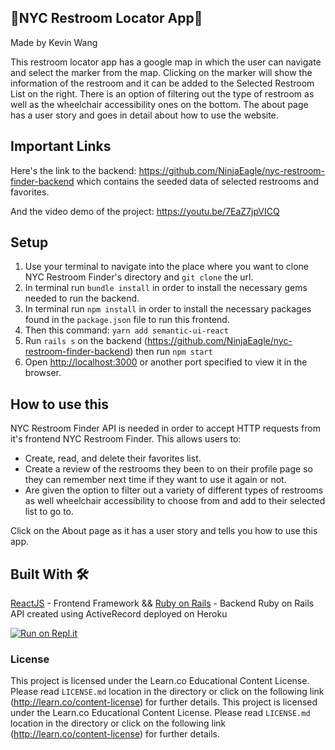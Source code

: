 ## :restroom:NYC Restroom Locator App:restroom:
Made by Kevin Wang

This restroom locator app has a google map in which the user can navigate and select the marker from the map. Clicking on the marker will show the information of the restroom and it can be added to the Selected Restroom List on the right. There is an option of filtering out the type of restroom as well as the wheelchair accessibility ones on the bottom. The about page has a user story and goes in detail about how to use the website.

## Important Links

Here's the link to the backend: https://github.com/NinjaEagle/nyc-restroom-finder-backend which contains the seeded data of selected restrooms and favorites.

And the video demo of the project: https://youtu.be/7EaZ7jpVICQ

## Setup

1. Use your terminal to navigate into the place where you want to clone NYC Restroom Finder's directory and `git clone` the url.
2. In terminal run `bundle install` in order to install the necessary gems needed to run the backend.
3. In terminal run `npm install` in order to install the necessary packages found in the `package.json` file to run this frontend.
4. Then this command: `yarn add semantic-ui-react`
5. Run `rails s` on the backend (https://github.com/NinjaEagle/nyc-restroom-finder-backend) then run `npm start`
6. Open [http://localhost:3000](http://localhost:3000) or another port specified to view it in the browser.

## How to use this

NYC Restroom Finder API is needed in order to accept HTTP requests from it's frontend NYC Restroom Finder. This allows users to:
* Create, read, and delete their favorites list.
* Create a review of the restrooms they been to on their profile page so they can remember next time if they want to use it again or not.
* Are given the option to filter out a variety of different types of restrooms as well wheelchair accessibility to choose from and add to their selected list to go to.

Click on the About page as it has a user story and tells you how to use this app.

## Built With 🛠️

[ReactJS](https://github.com/facebook/react) - Frontend Framework
&&
[Ruby on Rails](https://github.com/rails/rails) - Backend Ruby on Rails API created using ActiveRecord deployed on Heroku

[![Run on Repl.it](https://repl.it/badge/github/NinjaEagle/nyc-restroom-locator-frontend)](https://repl.it/github/NinjaEagle/nyc-restroom-locator-frontend)

### License

This project is licensed under the Learn.co Educational Content License. Please read `LICENSE.md` location in the directory or click on the following link (http://learn.co/content-license) for further details.	This project is licensed under the Learn.co Educational Content License. Please read `LICENSE.md` location in the directory or click on the following link (http://learn.co/content-license) for further details.
